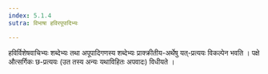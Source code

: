 ```yaml
---
index: 5.1.4
sutra: विभाषा हविरपूपादिभ्यः

---
```

हविर्विशेषवाचिभ्यः शब्देभ्यः तथा अपूपादिगणस्य शब्देभ्यः प्राक्क्रीतीय-अर्थेषु यत्-प्रत्ययः विकल्पेन भवति । पक्षे औत्सर्गिकः छ-प्रत्ययः (उत तस्य अन्यः यथाविहितः अपवादः) विधीयते । 